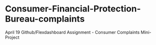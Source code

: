 # Consumer-Financial-Protection-Bureau-complaints
April 19 Github/Flexdashboard Assignment - Consumer Complaints Mini-Project
